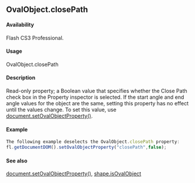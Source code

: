 ## OvalObject.closePath

#### Availability

Flash CS3 Professional.

#### Usage

OvalObject.closePath

#### Description

Read-only property; a Boolean value that specifies whether the Close Path check box in the Property inspector is selected. If the start angle and end angle values for the object are the same, setting this property has no effect until the values change.
To set this value, use [document.setOvalObjectProperty()](#!AdobeDocs/developers-animatesdk-docs/master/Document_object/docum590.md).

#### Example

```javascript
The following example deselects the OvalObject.closePath property:
fl.getDocumentDOM().setOvalObjectProperty("closePath",false);

```
#### See also

[document.setOvalObjectProperty()](#!AdobeDocs/developers-animatesdk-docs/master/Document_object/docum590.md), [shape.isOvalObject](#!AdobeDocs/developers-animatesdk-docs/master/Shape_object/shape9.md)
